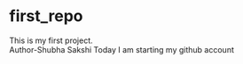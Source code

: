 # first_repo
This is my first project.
<br>
Author-<bold>Shubha Sakshi <bold/>
Today I am starting my github account
